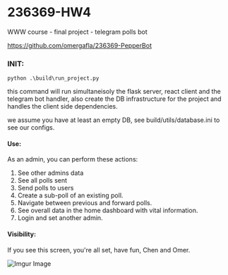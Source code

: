 # 236369-HW4
 WWW course - final project - telegram polls bot
 
https://github.com/omergafla/236369-PepperBot

### INIT:
```
python .\build\run_project.py
```

this command will run simultaneisoly the flask server, react client and the telegram bot handler, also create the DB infrastructure for the project and handles the client side dependencies.

we assume you have at least an empty DB, see build/utils/database.ini to see our configs.

#### Use:
As an admin, you can perform these actions:
1. See other admins data
2. See all polls sent
3. Send polls to users
4. Create a sub-poll of an existing poll.
5. Navigate between previous and forward polls.
6. See overall data in the home dashboard with vital information.
7. Login and set another admin.

#### Visibility:
If you see this screen, you're all set, have fun,
Chen and Omer.


![Imgur Image](https://i.imgur.com/sht5kyu.jpg)
